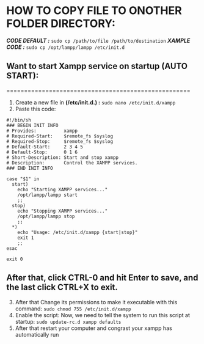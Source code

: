 # HOW TO COPY FILE TO ONOTHER FOLDER DIRECTORY:

***CODE DEFAULT :*** ``` sudo cp /path/to/file /path/to/destination ```
***XAMPLE CODE :*** ``` sudo cp /opt/lampp/lampp /etc/init.d ```


## Want to start Xampp service on startup (AUTO START):
====================================================
1. Create a new file in **(/etc/init.d.) :** ``` sudo nano /etc/init.d/xampp ```
2. Paste this code:


```
#!/bin/sh
### BEGIN INIT INFO
# Provides:          xampp
# Required-Start:    $remote_fs $syslog
# Required-Stop:     $remote_fs $syslog
# Default-Start:     2 3 4 5
# Default-Stop:      0 1 6
# Short-Description: Start and stop xampp
# Description:       Control the XAMPP services.
### END INIT INFO

case "$1" in
  start)
    echo "Starting XAMPP services..."
    /opt/lampp/lampp start
    ;;
  stop)
    echo "Stopping XAMPP services..."
    /opt/lampp/lampp stop
    ;;
  *)
    echo "Usage: /etc/init.d/xampp {start|stop}"
    exit 1
    ;;
esac

exit 0
```


## After that, click CTRL-0 and hit Enter to save, and the last click CTRL+X to exit.

3. After that Change its permissions to make it executable with this command: ``` sudo chmod 755 /etc/init.d/xampp ```
4. Enable the script: Now, we need to tell the system to run this script at startup: ``` sudo update-rc.d xampp defaults ```
5. After that restart your computer and congrast your xampp has automatically run